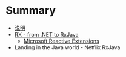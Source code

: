 # Summary

* [说明](README.md)
* [RX - from .NET to RxJava](chapter1.md)
   * [Microsoft Reactive Extensions](microsoft_reactive_extensions.md)
* Landing in the Java world - Netflix RxJava

